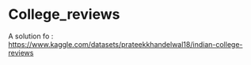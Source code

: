 # College_reviews
A solution fo : https://www.kaggle.com/datasets/prateekkhandelwal18/indian-college-reviews
